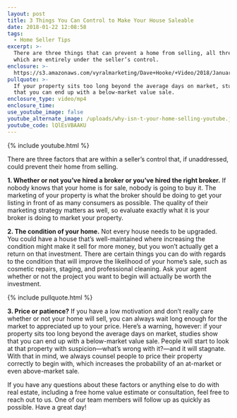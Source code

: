 ```yaml
---
layout: post
title: 3 Things You Can Control to Make Your House Saleable
date: 2018-01-22 12:08:58
tags:
  - Home Seller Tips
excerpt: >-
  There are three things that can prevent a home from selling, all three of
  which are entirely under the seller’s control.
enclosure: >-
  https://s3.amazonaws.com/vyralmarketing/Dave+Hooke/+Video/2018/January/Central+PA+Real+Estate+Agent-+3+Things+You+Can+Control+to+Make+Your+House+Saleable.mp4
pullquote: >-
  If your property sits too long beyond the average days on market, studies show
  that you can end up with a below-market value sale.
enclosure_type: video/mp4
enclosure_time:
use_youtube_image: false
youtube_alternate_image: /uploads/why-isn-t-your-home-selling-youtube.jpg
youtube_code: lQlEsVBAAKU
---
```



{% include youtube.html %}

There are three factors that are within a seller’s control that, if unaddressed, could prevent their home from selling.

**1. Whether or not you’ve hired a broker or you’ve hired the right broker.** If nobody knows that your home is for sale, nobody is going to buy it. The marketing of your property is what the broker should be doing to get your listing in front of as many consumers as possible. The quality of their marketing strategy matters as well, so evaluate exactly what it is your broker is doing to market your property.

**2. The condition of your home.** Not every house needs to be upgraded. You could have a house that’s well-maintained where increasing the condition might make it sell for more money, but you won’t actually get a return on that investment. There are certain things you can do with regards to the condition that will improve the likelihood of your home’s sale, such as cosmetic repairs, staging, and professional cleaning. Ask your agent whether or not the project you want to begin will actually be worth the investment.

{% include pullquote.html %}

**3. Price or patience?** If you have a low motivation and don’t really care whether or not your home will sell, you can always wait long enough for the market to appreciated up to your price. Here’s a warning, however: if your property sits too long beyond the average days on market, studies show that you can end up with a below-market value sale. People will start to look at that property with suspicion—what’s wrong with it?—and it will stagnate. With that in mind, we always counsel people to price their property correctly to begin with, which increases the probability of an at-market or even above-market sale.

If you have any questions about these factors or anything else to do with real estate, including a free home value estimate or consultation, feel free to reach out to us. One of our team members will follow up as quickly as possible. Have a great day!